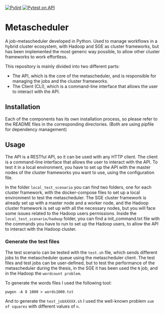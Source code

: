 [![Pylint](https://github.com/peremunoz/metascheduler/actions/workflows/pylint.yml/badge.svg)](https://github.com/peremunoz/metascheduler/actions/workflows/pylint.yml) [![Pytest on API](https://github.com/peremunoz/metascheduler/actions/workflows/pytest.yml/badge.svg)](https://github.com/peremunoz/metascheduler/actions/workflows/pytest.yml)

# Metascheduler

A job-metascheduler developed in Python. Used to manage workflows in a hybrid cluster ecosystem, with Hadoop and SGE as cluster frameworks, but has been implemented the most generic way possible, to allow other cluster frameworks to work effortless.

This repository is mainly divided into two different parts:

- The API, which is the core of the metascheduler, and is responsible for managing the jobs and the cluster frameworks.
- The Client (CLI), which is a command-line interface that allows the user to interact with the API.

## Installation

Each of the components has its own installation process, so please refer to the README files in the corresponding directories. (Both are using pipfile for dependency management)

## Usage

The API is a RESTful API, so it can be used with any HTTP client. The client is a command-line interface that allows the user to interact with the API. To test it in a local environment, you have to set up the API with the master nodes of the cluster frameworks you want to use, using the configuration file.

In the folder `local_test_scenario` you can find two folders, one for each cluster framework, with the docker-compose files to set up a local environment to test the metascheduler. The SGE cluster framework is already set up with a master node and a worker node, and the Hadoop cluster framework is set up with all the necessary nodes, but you will face some issues related to the Hadoop users permissions. Inside the `local_test_scenario/hadoop` folder, you can find a init_command.txt file with the commands you have to run to set up the Hadoop users, to allow the API to interact with the Hadoop cluster.

### Generate the test files

The test scenario can be tested with the `test.sh` file, which sends different jobs to the metascheduler queue using the metascheduler client. The test files and test jobs can be user-defined, but to test the performance of the metascheduler during the thesis, in the SGE it has been used the `N` job, and in the Hadoop the `wordcount problem`.

To generate the words files I used the following tool:

`pwgen -A 8 1000 > words1000.txt`

And to generate the `test_jobXXXXX.sh` I used the well-known problem `sum of squares` with different values of `n`.
